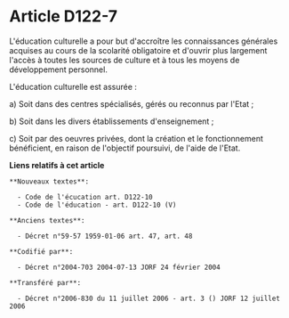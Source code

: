 # Article D122-7

L'éducation culturelle a pour but d'accroître les connaissances générales acquises au cours de la scolarité obligatoire et
d'ouvrir plus largement l'accès à toutes les sources de culture et à tous les moyens de développement personnel.

L'éducation culturelle est assurée :

a) Soit dans des centres spécialisés, gérés ou reconnus par l'Etat ;

b) Soit dans les divers établissements d'enseignement ;

c) Soit par des oeuvres privées, dont la création et le fonctionnement bénéficient, en raison de l'objectif poursuivi, de
l'aide de l'Etat.

**Liens relatifs à cet article**

	**Nouveaux textes**:

	  - Code de l'écucation art. D122-10
	  - Code de l'éducation - art. D122-10 (V)

	**Anciens textes**:

	  - Décret n°59-57 1959-01-06 art. 47, art. 48

	**Codifié par**:

	  - Décret n°2004-703 2004-07-13 JORF 24 février 2004

	**Transféré par**:

	  - Décret n°2006-830 du 11 juillet 2006 - art. 3 () JORF 12 juillet 2006
